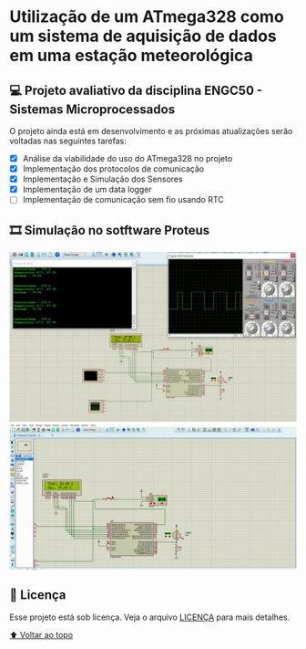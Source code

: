 <!-- <h1 align="center" id="atmega328">
 </h1> -->

# Utilização de um ATmega328 como um sistema de aquisição de dados em uma estação meteorológica

## 💻 Projeto avaliativo da disciplina ENGC50 - Sistemas Microprocessados

O projeto ainda está em desenvolvimento e as próximas atualizações serão voltadas nas seguintes tarefas:

- [x] Análise da viabilidade do uso do ATmega328 no projeto
- [x] Implementação dos protocolos de comunicação
- [x] Implementação e Simulação dos Sensores
- [x] Implementação de um data logger
- [ ] Implementação de comunicação sem fio usando RTC

## :film_strip: Simulação no sotftware Proteus

<center>
<img src="assets\Simulação.jpg"/>
</center>


<center>
<img src="assets\dhtfinal-Proteus-8-Professional-Schematic-Capture-2021-10-13-19-54-36.gif"/>
</center>

## 📝 Licença

Esse projeto está sob licença. Veja o arquivo [LICENÇA](LICENSE) para mais detalhes.

[⬆ Voltar ao topo](#atmega328)